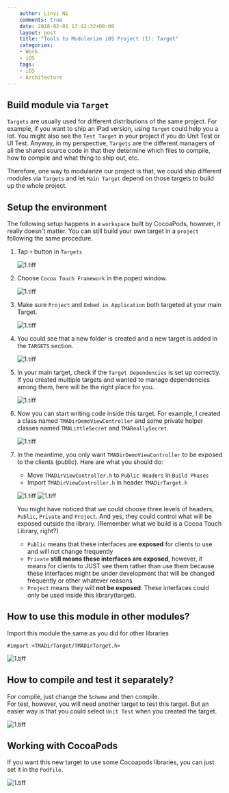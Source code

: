 ```yaml
---
    author: Linyi Ni
    comments: true
    date: 2018-02-01 17:42:32+00:00
    layout: post
    title: "Tools to Modularize iOS Project (1): Target"
    categories:
    - Work
    - iOS
    tags:
    - iOS
    - Architecture
---
```


## Build module via `Target`

`Targets` are usually used for different distributions of the same project. For example, if you want to ship an iPad version, using `Target` could help you a lot. You might also see the `Test Target` in your project if you do Unit Test or UI Test. Anyway, in my perspective, `Targets` are the different managers of all the shared source code in that they determine which files to compile, how to compile and what thing to ship out, etc.

Therefore, one way to modularize our project is that, we could ship different modules via `Targets` and let `Main Target` depend on those targets to build up the whole project.

## Setup the environment
The following setup happens in a `workspace` built by CocoaPods, however, it really doesn't matter. You can still build your own target in a `project` following the same procedure.  

1. Tap `+` button  in `Targets`

    ![1.tiff](/assets/modularize-ios-project/1.jpg)

2. Choose `Cocoa Touch Framework` in the poped window.

    ![1.tiff](/assets/modularize-ios-project/2.jpg)

3. Make sure `Project` and `Embed in Application` both targeted at your main Target.

    ![1.tiff](/assets/modularize-ios-project/3.jpg)

4. You could see that a new folder is created and a new target is added in the `TARGETS` section.

    ![1.tiff](/assets/modularize-ios-project/4.jpg)

5. In your main target, check if the `Target Dependencies` is set up correctly. If you created multiple targets and wanted to manage dependencies among them, here will be the right place for you.

	![1.tiff](/assets/modularize-ios-project/5.jpg)

6. Now you can start writing code inside this target. For example, I created a class named `TMADirDemoViewController` and some private helper classes named `TMALittleSecret` and `TMAReallySecret`.

	![1.tiff](/assets/modularize-ios-project/6.jpg)

7. In the meantime, you only want `TMADirDemoViewController` to be exposed to the clients (public). Here are what you should do:
    - Move `TMADirViewController.h` to `Public Headers` in `Build Phases`
    - Import `TMADirViewController.h` in header `TMADirTarget.h`

    ![1.tiff](/assets/modularize-ios-project/7.jpg)
    ![1.tiff](/assets/modularize-ios-project/8.jpg)

    You might have noticed that we could choose three levels of headers, `Public`,  `Private` and `Project`. And yes, they could control what will be exposed outside the library. (Remember what we build is a Cocoa Touch Library, right?)

    - `Public` means that these interfaces are **exposed** for clients to use and will not change frequently
    - `Private` **still means these interfaces are exposed**, however, it means for clients to JUST see them rather than use them because these interfaces might be under development that will be changed frequently or other whatever reasons
    - `Project` means they will **not be exposed**. These interfaces could only be used inside this library(target).

## How to use this module in other modules?
Import this module the same as you did for other libraries
```objc
#import <TMADirTarget/TMADirTarget.h>
```
![1.tiff](/assets/modularize-ios-project/9.jpg)

## How to compile and test it separately?
For compile, just change the `Scheme` and then compile.  
For test, however, you will need another target to test this target. But an easier way is that you could select `Unit Test` when you created the target.

![1.tiff](/assets/modularize-ios-project/10.jpg)

## Working with CocoaPods
If you want this new target to use some Cocoapods libraries, you can just set it in the `Podfile`.

![1.tiff](/assets/modularize-ios-project/11.jpg)
